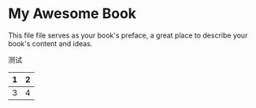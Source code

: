 # My Awesome Book

This file file serves as your book's preface, a great place to describe your book's content and ideas.



测试



| 1 | 2 |
| :--- | :--- |
| 3 | 4 |



